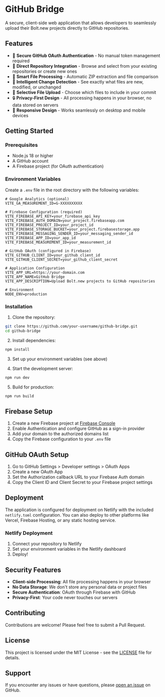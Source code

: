 # GitHub Bridge

A secure, client-side web application that allows developers to seamlessly upload their Bolt.new projects directly to GitHub repositories.

## Features

- 🔐 **Secure GitHub OAuth Authentication** - No manual token management required
- 📁 **Direct Repository Integration** - Browse and select from your existing repositories or create new ones
- 🚀 **Smart File Processing** - Automatic ZIP extraction and file comparison
- 🔄 **Intelligent Change Detection** - See exactly what files are new, modified, or unchanged
- 🎯 **Selective File Upload** - Choose which files to include in your commit
- 🔒 **Privacy-First Design** - All processing happens in your browser, no data stored on servers
- 📱 **Responsive Design** - Works seamlessly on desktop and mobile devices

## Getting Started

### Prerequisites

- Node.js 18 or higher
- A GitHub account
- A Firebase project (for OAuth authentication)

### Environment Variables

Create a `.env` file in the root directory with the following variables:

```env
# Google Analytics (optional)
VITE_GA_MEASUREMENT_ID=G-XXXXXXXXXX

# Firebase Configuration (required)
VITE_FIREBASE_API_KEY=your_firebase_api_key
VITE_FIREBASE_AUTH_DOMAIN=your_project.firebaseapp.com
VITE_FIREBASE_PROJECT_ID=your_project_id
VITE_FIREBASE_STORAGE_BUCKET=your_project.firebasestorage.app
VITE_FIREBASE_MESSAGING_SENDER_ID=your_messaging_sender_id
VITE_FIREBASE_APP_ID=your_app_id
VITE_FIREBASE_MEASUREMENT_ID=your_measurement_id

# GitHub OAuth (configured in Firebase)
VITE_GITHUB_CLIENT_ID=your_github_client_id
VITE_GITHUB_CLIENT_SECRET=your_github_client_secret

# Application Configuration
VITE_APP_URL=https://your-domain.com
VITE_APP_NAME=GitHub Bridge
VITE_APP_DESCRIPTION=Upload Bolt.new projects to GitHub repositories

# Environment
NODE_ENV=production
```

### Installation

1. Clone the repository:
```bash
git clone https://github.com/your-username/github-bridge.git
cd github-bridge
```

2. Install dependencies:
```bash
npm install
```

3. Set up your environment variables (see above)

4. Start the development server:
```bash
npm run dev
```

5. Build for production:
```bash
npm run build
```

## Firebase Setup

1. Create a new Firebase project at [Firebase Console](https://console.firebase.google.com/)
2. Enable Authentication and configure GitHub as a sign-in provider
3. Add your domain to the authorized domains list
4. Copy the Firebase configuration to your `.env` file

## GitHub OAuth Setup

1. Go to GitHub Settings > Developer settings > OAuth Apps
2. Create a new OAuth App
3. Set the Authorization callback URL to your Firebase Auth domain
4. Copy the Client ID and Client Secret to your Firebase project settings

## Deployment

The application is configured for deployment on Netlify with the included `netlify.toml` configuration. You can also deploy to other platforms like Vercel, Firebase Hosting, or any static hosting service.

### Netlify Deployment

1. Connect your repository to Netlify
2. Set your environment variables in the Netlify dashboard
3. Deploy!

## Security Features

- **Client-side Processing**: All file processing happens in your browser
- **No Data Storage**: We don't store any personal data or project files
- **Secure Authentication**: OAuth through Firebase with GitHub
- **Privacy-First**: Your code never touches our servers

## Contributing

Contributions are welcome! Please feel free to submit a Pull Request.

## License

This project is licensed under the MIT License - see the [LICENSE](LICENSE) file for details.

## Support

If you encounter any issues or have questions, please [open an issue](https://github.com/your-username/github-bridge/issues) on GitHub.